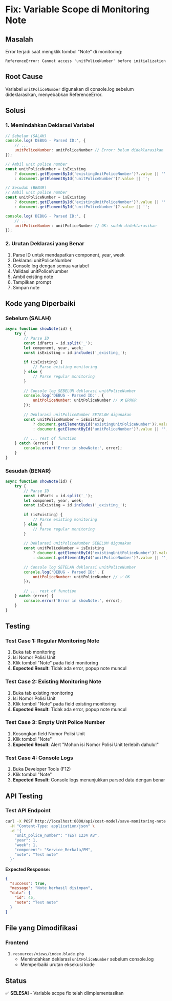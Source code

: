 # Fix: Variable Scope di Monitoring Note

## Masalah
Error terjadi saat mengklik tombol "Note" di monitoring:
```
ReferenceError: Cannot access 'unitPoliceNumber' before initialization
```

## Root Cause
Variabel `unitPoliceNumber` digunakan di console.log sebelum dideklarasikan, menyebabkan ReferenceError.

## Solusi

### 1. **Memindahkan Deklarasi Variabel**
```javascript
// Sebelum (SALAH)
console.log('DEBUG - Parsed ID:', {
    // ...
    unitPoliceNumber: unitPoliceNumber // Error: belum dideklarasikan
});

// Ambil unit police number
const unitPoliceNumber = isExisting 
    ? document.getElementById('existingUnitPoliceNumber')?.value || ''
    : document.getElementById('unitPoliceNumber')?.value || '';

// Sesudah (BENAR)
// Ambil unit police number
const unitPoliceNumber = isExisting 
    ? document.getElementById('existingUnitPoliceNumber')?.value || ''
    : document.getElementById('unitPoliceNumber')?.value || '';

console.log('DEBUG - Parsed ID:', {
    // ...
    unitPoliceNumber: unitPoliceNumber // OK: sudah dideklarasikan
});
```

### 2. **Urutan Deklarasi yang Benar**
1. Parse ID untuk mendapatkan component, year, week
2. Deklarasi unitPoliceNumber
3. Console log dengan semua variabel
4. Validasi unitPoliceNumber
5. Ambil existing note
6. Tampilkan prompt
7. Simpan note

## Kode yang Diperbaiki

### **Sebelum (SALAH)**
```javascript
async function showNote(id) {
    try {
        // Parse ID
        const idParts = id.split('_');
        let component, year, week;
        const isExisting = id.includes('_existing_');
        
        if (isExisting) {
            // Parse existing monitoring
        } else {
            // Parse regular monitoring
        }
        
        // Console log SEBELUM deklarasi unitPoliceNumber
        console.log('DEBUG - Parsed ID:', {
            unitPoliceNumber: unitPoliceNumber // ❌ ERROR
        });
        
        // Deklarasi unitPoliceNumber SETELAH digunakan
        const unitPoliceNumber = isExisting 
            ? document.getElementById('existingUnitPoliceNumber')?.value || ''
            : document.getElementById('unitPoliceNumber')?.value || '';
        
        // ... rest of function
    } catch (error) {
        console.error('Error in showNote:', error);
    }
}
```

### **Sesudah (BENAR)**
```javascript
async function showNote(id) {
    try {
        // Parse ID
        const idParts = id.split('_');
        let component, year, week;
        const isExisting = id.includes('_existing_');
        
        if (isExisting) {
            // Parse existing monitoring
        } else {
            // Parse regular monitoring
        }
        
        // Deklarasi unitPoliceNumber SEBELUM digunakan
        const unitPoliceNumber = isExisting 
            ? document.getElementById('existingUnitPoliceNumber')?.value || ''
            : document.getElementById('unitPoliceNumber')?.value || '';
        
        // Console log SETELAH deklarasi unitPoliceNumber
        console.log('DEBUG - Parsed ID:', {
            unitPoliceNumber: unitPoliceNumber // ✅ OK
        });
        
        // ... rest of function
    } catch (error) {
        console.error('Error in showNote:', error);
    }
}
```

## Testing

### Test Case 1: Regular Monitoring Note
1. Buka tab monitoring
2. Isi Nomor Polisi Unit
3. Klik tombol "Note" pada field monitoring
4. **Expected Result**: Tidak ada error, popup note muncul

### Test Case 2: Existing Monitoring Note
1. Buka tab existing monitoring
2. Isi Nomor Polisi Unit
3. Klik tombol "Note" pada field existing monitoring
4. **Expected Result**: Tidak ada error, popup note muncul

### Test Case 3: Empty Unit Police Number
1. Kosongkan field Nomor Polisi Unit
2. Klik tombol "Note"
3. **Expected Result**: Alert "Mohon isi Nomor Polisi Unit terlebih dahulu!"

### Test Case 4: Console Logs
1. Buka Developer Tools (F12)
2. Klik tombol "Note"
3. **Expected Result**: Console logs menunjukkan parsed data dengan benar

## API Testing

### Test API Endpoint
```bash
curl -X POST http://localhost:8000/api/cost-model/save-monitoring-note \
  -H "Content-Type: application/json" \
  -d '{
    "unit_police_number": "TEST 1234 AB",
    "year": 1,
    "week": 1,
    "component": "Service_Berkala/PM",
    "note": "Test note"
  }'
```

**Expected Response:**
```json
{
  "success": true,
  "message": "Note berhasil disimpan",
  "data": {
    "id": 45,
    "note": "Test note"
  }
}
```

## File yang Dimodifikasi

### Frontend
1. `resources/views/index.blade.php`
   - Memindahkan deklarasi `unitPoliceNumber` sebelum console.log
   - Memperbaiki urutan eksekusi kode

## Status
✅ **SELESAI** - Variable scope fix telah diimplementasikan 